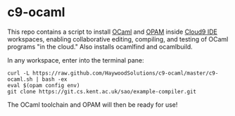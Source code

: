 c9-ocaml
========

This repo contains a script to install [OCaml](http://ocaml.org/) and [OPAM](http://opam.ocamlpro.com/) inside [Cloud9 IDE](https://c9.io/) workspaces, enabling collaborative editing, compiling, and testing of OCaml programs "in the cloud." Also installs ocamlfind and ocamlbuild.

In any workspace, enter into the terminal pane:

````
curl -L https://raw.github.com/HaywoodSolutions/c9-ocaml/master/c9-ocaml.sh | bash -ex
eval $(opam config env)
git clone https://git.cs.kent.ac.uk/sao/example-compiler.git
````

The OCaml toolchain and OPAM will then be ready for use!
